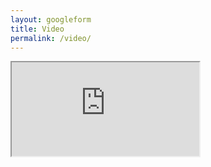 ```yaml
---
layout: googleform
title: Video
permalink: /video/
---
```


<iframe src="https://www.dvidshub.net/video/embed/810717" ></iframe>
